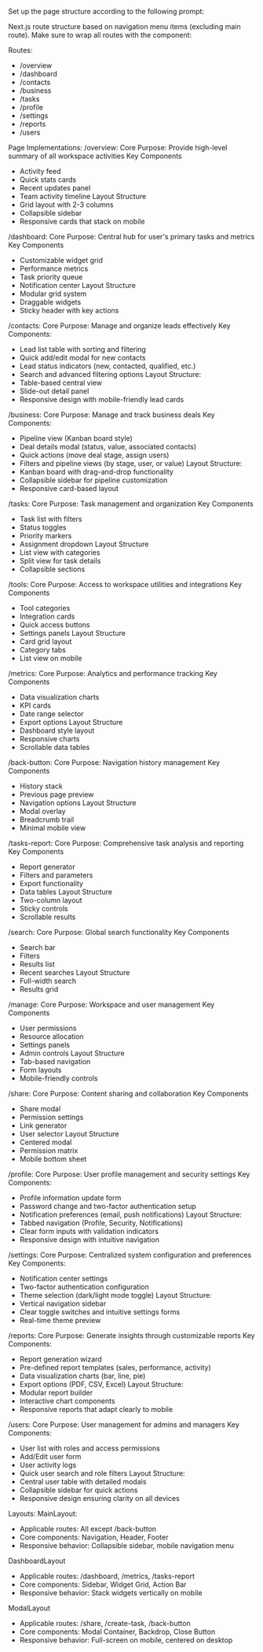 Set up the page structure according to the following prompt:
   
<page-structure-prompt>
Next.js route structure based on navigation menu items (excluding main route). Make sure to wrap all routes with the component:

Routes:
- /overview
- /dashboard
- /contacts
- /business
- /tasks
- /profile
- /settings
- /reports
- /users

Page Implementations:
/overview:
Core Purpose: Provide high-level summary of all workspace activities
Key Components
- Activity feed
- Quick stats cards
- Recent updates panel
- Team activity timeline
Layout Structure
- Grid layout with 2-3 columns
- Collapsible sidebar
- Responsive cards that stack on mobile

/dashboard:
Core Purpose: Central hub for user's primary tasks and metrics
Key Components
- Customizable widget grid
- Performance metrics
- Task priority queue
- Notification center
Layout Structure
- Modular grid system
- Draggable widgets
- Sticky header with key actions

/contacts:
Core Purpose: Manage and organize leads effectively
Key Components:
- Lead list table with sorting and filtering
- Quick add/edit modal for new contacts
- Lead status indicators (new, contacted, qualified, etc.)
- Search and advanced filtering options
Layout Structure:
- Table-based central view
- Slide-out detail panel
- Responsive design with mobile-friendly lead cards

/business:
Core Purpose: Manage and track business deals
Key Components:
- Pipeline view (Kanban board style)
- Deal details modal (status, value, associated contacts)
- Quick actions (move deal stage, assign users)
- Filters and pipeline views (by stage, user, or value)
Layout Structure:
- Kanban board with drag-and-drop functionality
- Collapsible sidebar for pipeline customization
- Responsive card-based layout

/tasks:
Core Purpose: Task management and organization
Key Components
- Task list with filters
- Status toggles
- Priority markers
- Assignment dropdown
Layout Structure
- List view with categories
- Split view for task details
- Collapsible sections

/tools:
Core Purpose: Access to workspace utilities and integrations
Key Components
- Tool categories
- Integration cards
- Quick access buttons
- Settings panels
Layout Structure
- Card grid layout
- Category tabs
- List view on mobile

/metrics:
Core Purpose: Analytics and performance tracking
Key Components
- Data visualization charts
- KPI cards
- Date range selector
- Export options
Layout Structure
- Dashboard style layout
- Responsive charts
- Scrollable data tables

/back-button:
Core Purpose: Navigation history management
Key Components
- History stack
- Previous page preview
- Navigation options
Layout Structure
- Modal overlay
- Breadcrumb trail
- Minimal mobile view

/tasks-report:
Core Purpose: Comprehensive task analysis and reporting
Key Components
- Report generator
- Filters and parameters
- Export functionality
- Data tables
Layout Structure
- Two-column layout
- Sticky controls
- Scrollable results

/search:
Core Purpose: Global search functionality
Key Components
- Search bar
- Filters
- Results list
- Recent searches
Layout Structure
- Full-width search
- Results grid

/manage:
Core Purpose: Workspace and user management
Key Components
- User permissions
- Resource allocation
- Settings panels
- Admin controls
Layout Structure
- Tab-based navigation
- Form layouts
- Mobile-friendly controls

/share:
Core Purpose: Content sharing and collaboration
Key Components
- Share modal
- Permission settings
- Link generator
- User selector
Layout Structure
- Centered modal
- Permission matrix
- Mobile bottom sheet

/profile:
Core Purpose: User profile management and security settings
Key Components:
- Profile information update form
- Password change and two-factor authentication setup
- Notification preferences (email, push notifications)
Layout Structure:
- Tabbed navigation (Profile, Security, Notifications)
- Clear form inputs with validation indicators
- Responsive design with intuitive navigation

/settings:
Core Purpose: Centralized system configuration and preferences
Key Components:
- Notification center settings
- Two-factor authentication configuration
- Theme selection (dark/light mode toggle)
Layout Structure:
- Vertical navigation sidebar
- Clear toggle switches and intuitive settings forms
- Real-time theme preview

/reports:
Core Purpose: Generate insights through customizable reports
Key Components:
- Report generation wizard
- Pre-defined report templates (sales, performance, activity)
- Data visualization charts (bar, line, pie)
- Export options (PDF, CSV, Excel)
Layout Structure:
- Modular report builder
- Interactive chart components
- Responsive reports that adapt clearly to mobile

/users:
Core Purpose: User management for admins and managers
Key Components:
- User list with roles and access permissions
- Add/Edit user form
- User activity logs
- Quick user search and role filters
Layout Structure:
- Central user table with detailed modals
- Collapsible sidebar for quick actions
- Responsive design ensuring clarity on all devices

Layouts:
MainLayout:
- Applicable routes: All except /back-button
- Core components: Navigation, Header, Footer
- Responsive behavior: Collapsible sidebar, mobile navigation menu

DashboardLayout
- Applicable routes: /dashboard, /metrics, /tasks-report
- Core components: Sidebar, Widget Grid, Action Bar
- Responsive behavior: Stack widgets vertically on mobile

ModalLayout
- Applicable routes: /share, /create-task, /back-button
- Core components: Modal Container, Backdrop, Close Button
- Responsive behavior: Full-screen on mobile, centered on desktop
</page-structure-prompt>
